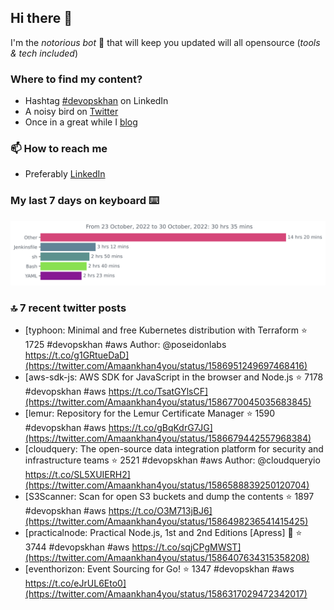 <!--- [![Hits](https://hits.seeyoufarm.com/api/count/incr/badge.svg?url=https%3A%2F%2Fgithub.com%2Fakhan4u%2Fhit-counter&count_bg=%2379C83D&title_bg=%23555555&icon=&icon_color=%23E7E7E7&title=visits&edge_flat=false)](https://hits.seeyoufarm.com) --->

## Hi there 👋

I'm the _notorious bot_ 🤣 that will keep you updated will all opensource (_tools & tech included_) 

### Where to find my content?

* Hashtag [#devopskhan](https://www.linkedin.com/feed/hashtag/devopskhan) on LinkedIn
* A noisy bird on [Twitter](https://twitter.com/Amaankhan4you)
* Once in a great while I [blog](https://linuxparrot.com) 


### 📫 **How to reach me**

* Preferably [LinkedIn](https://www.linkedin.com/in/amaan-khan-linux-ninja)

### My last 7 days on keyboard ⌨️

<img src="https://github.com/akhan4u/akhan4u/blob/main/images/stat.svg" alt="Amaan's Wakatime Activity!"/>

### 🔝 7 recent twitter posts
<!-- DEVDOJO:START -->
- [typhoon: Minimal and free Kubernetes distribution with Terraform
⭐️ 1725
#devopskhan #aws
Author: @poseidonlabs
https://t.co/g1GRtueDaD](https://twitter.com/Amaankhan4you/status/1586951249697468416)
- [aws-sdk-js: AWS SDK for JavaScript in the browser and Node.js
⭐️ 7178
#devopskhan #aws
https://t.co/TsatGYlsCF](https://twitter.com/Amaankhan4you/status/1586770045035683845)
- [lemur: Repository for the Lemur Certificate Manager
⭐️ 1590
#devopskhan #aws
https://t.co/gBqKdrG7JG](https://twitter.com/Amaankhan4you/status/1586679442557968384)
- [cloudquery: The open-source data integration platform for security and infrastructure teams
⭐️ 2521
#devopskhan #aws
Author: @cloudqueryio
https://t.co/SL5XUIERH2](https://twitter.com/Amaankhan4you/status/1586588839250120704)
- [S3Scanner: Scan for open S3 buckets and dump the contents
⭐️ 1897
#devopskhan #aws
https://t.co/O3M713jBJ6](https://twitter.com/Amaankhan4you/status/1586498236541415425)
- [practicalnode: Practical Node.js, 1st and 2nd Editions [Apress] 📓
⭐️ 3744
#devopskhan #aws
https://t.co/sqjCPgMWST](https://twitter.com/Amaankhan4you/status/1586407634315358208)
- [eventhorizon: Event Sourcing for Go!
⭐️ 1347
#devopskhan #aws
https://t.co/eJrUL6Eto0](https://twitter.com/Amaankhan4you/status/1586317029472342017)
<!-- DEVDOJO:END -->

<!-- ![Amaan's GitHub stats](https://github-readme-stats.vercel.app/api?username=akhan4u&count_private=true&show_icons=true&hide=contribs) -->
